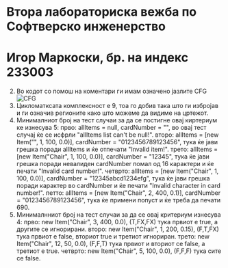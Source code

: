 # Втора лабораториска вежба по Софтверско инженерство
# Игор Маркоски, бр. на индекс 233003
2. Во кодот со помош на коментари ги имам означено јазлите
CFG![CFG](https://github.com/user-attachments/assets/6e6cc272-a6c0-49e1-ba6b-7d5ccb56d405)
3. Цикломатксата комплексност е 9, тоа го добив така што ги избројав и ги означив регионите како што можеме да видиме на цртежот.
4. Минималниот број на тест случаи за да се постигне овај киртериум ке изнесува 5: прво: allItems = null, cardNumber = "", во овај тест случај ќе се исфрли "allItems list can't be null!". второ: allItems = [new Item("", 1, 100, 0.0)], cardNumber = "0123456789123456", тука ќе јави грешка поради allItems и ќе отпечати "Invalid item!". трето: allItems = [new Item("Chair", 1, 100, 0.0)], cardNumber = "12345", тука ќе јави грешка поради невалиден cardNumber помал од 16 карактери и ќе печати "Invalid card number!". четврто: allItems = [new Item("Chair", 1, 100, 0.0)], cardNumber = "12345abcd1234efg", тука ќе јави грешка поради карактер во cardNumber и ќе печати "Invalid character in card number!". петто: allItems = [new Item("Chair", 2, 400, 0.1)], cardNumber = "0123456789123456", тука ќе примени попуст и ќе треба да печати 690.
5. Минималнниот број на тест случаи за да се овај критериум изнесува 4: прво: new Item("Chair", 3, 400, 0.0), (T,FX,FX) тука првиот е true, а другите се игнорирани. второ: new Item("Chair", 1, 200, 0.15), (F,T,FX) тука првиот е false, вториот true и третиот игнориран. трето: new Item("Chair", 12, 50, 0.0), (F,F,T) тука првиот и вториот се false, а третиот е true. четврто: new Item("Chair", 5, 100, 0.0), (F,F,F) тука сите се false.
